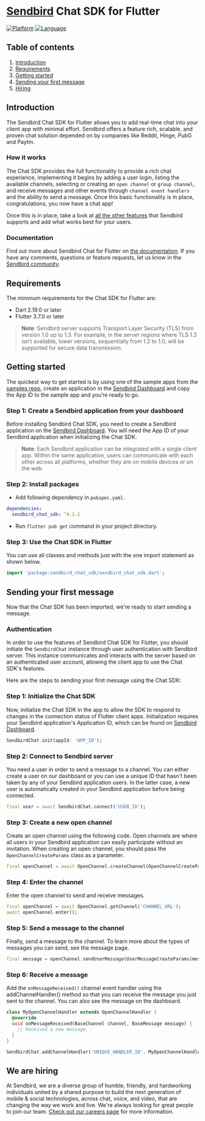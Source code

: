 # [Sendbird](https://sendbird.com) Chat SDK for Flutter

[![Platform](https://img.shields.io/badge/platform-flutter-blue)](https://flutter.dev/)
[![Language](https://img.shields.io/badge/language-dart-blue)](https://dart.dev/)

## Table of contents

1. [Introduction](#introduction)
2. [Requirements](#requirements)
3. [Getting started](#getting-started)
4. [Sending your first message](#sending-your-first-message)
5. [Hiring](#we-are-hiring)

## Introduction

The Sendbird Chat SDK for Flutter allows you to add real-time chat into your client app with minimal effort. Sendbird offers a feature rich, scalable, and proven chat solution depended on by companies like Reddit, Hinge, PubG and Paytm.

### How it works

The Chat SDK provides the full functionality to provide a rich chat experience, implementing it begins by adding a user login, listing the available channels, selecting or creating an `open channel` or `group channel`, and receive messages and other events through `channel event handlers` and the ability to send a message. Once this basic functionality is in place, congratulations, you now have a chat app!

Once this is in place, take a look at [all the other features](https://sendbird.com/products/chat-messaging/features) that Sendbird supports and add what works best for your users.

### Documentation

Find out more about Sendbird Chat for Flutter on [the documentation](https://st.sendbird.com/docs/chat/v4/flutter/overview). If you have any comments, questions or feature requests, let us know in the [Sendbird community](https://community.sendbird.com).

## Requirements

The minimum requirements for the Chat SDK for Flutter are:
- Dart 2.19.0 or later
- Flutter 3.7.0 or later

> **Note**: Sendbird server supports Transport Layer Security (TLS) from version 1.0 up to 1.3. For example, in the server regions where TLS 1.3 isn’t available, lower versions, sequentially from 1.2 to 1.0, will be supported for secure data transmission.

## Getting started

The quickest way to get started is by using one of the sample apps from the [samples repo](https://github.com/sendbird/sendbird-chat-sample-flutter), create an application in the [Sendbird Dashboard](https://dashboard.sendbird.com) and copy the App ID to the sample app and you’re ready to go.

### Step 1: Create a Sendbird application from your dashboard

Before installing Sendbird Chat SDK, you need to create a Sendbird application on the [Sendbird Dashboard](https://dashboard.sendbird.com). You will need the App ID of your Sendbird application when initializing the Chat SDK.

> **Note**: Each Sendbird application can be integrated with a single client app. Within the same application, users can communicate with each other across all platforms, whether they are on mobile devices or on the web.

### Step 2: Install packages
- Add following dependency in `pubspec.yaml`.

```yaml
dependencies:
  sendbird_chat_sdk: ^4.2.1
```

- Run `flutter pub get` command in your project directory.

### Step 3: Use the Chat SDK in Flutter

You can use all classes and methods just with the one import statement as shown below.

```dart
import 'package:sendbird_chat_sdk/sendbird_chat_sdk.dart';
```

## Sending your first message

Now that the Chat SDK has been imported, we're ready to start sending a message.

### Authentication

In order to use the features of Sendbird Chat SDK for Flutter, you should initiate the `SendbirdChat` instance through user authentication with Sendbird server. This instance communicates and interacts with the server based on an authenticated user account, allowing the client app to use the Chat SDK's features.

Here are the steps to sending your first message using the Chat SDK:

### Step 1: Initialize the Chat SDK

Now, initialize the Chat SDK in the app to allow the SDK to respond to changes in the connection status of Flutter client apps. Initialization requires your Sendbird application's Application ID, which can be found on [Sendbird Dashboard](https://dashboard.sendbird.com).

```dart
SendbirdChat.init(appId: 'APP_ID');
```

### Step 2: Connect to Sendbird server

You need a user in order to send a message to a channel. You can either create a user on our dashboard or you can use a unique ID that hasn't been taken by any of your Sendbird application users. In the latter case, a new user is automatically created in your Sendbird application before being connected.

```dart
final user = await SendbirdChat.connect('USER_ID');
```

### Step 3: Create a new open channel

Create an open channel using the following code. Open channels are where all users in your Sendbird application can easily participate without an invitation. When creating an open channel, you should pass the `OpenChannelCreateParams` class as a parameter.

```dart
final openChannel = await OpenChannel.createChannel(OpenChannelCreateParams());
```

### Step 4: Enter the channel

Enter the open channel to send and receive messages.

```dart
final openChannel = await OpenChannel.getChannel('CHANNEL_URL');
await openChannel.enter();
```

### Step 5: Send a message to the channel

Finally, send a message to the channel. To learn more about the types of messages you can send, see the message page.

```dart
final message = openChannel.sendUserMessage(UserMessageCreateParams(message: 'MESSAGE'));
```

### Step 6: Receive a message

Add the `onMessageReceived()` channel event handler using the addChannelHandler() method so that you can receive the message you just sent to the channel. You can also see the message on the dashboard.

```dart
class MyOpenChannelHandler extends OpenChannelHandler {
  @override
  void onMessageReceived(BaseChannel channel, BaseMessage message) {
    // Received a new message.
  }
}

SendbirdChat.addChannelHandler('UNIQUE_HANDLER_ID', MyOpenChannelHandler());
```

## We are hiring

At Sendbird, we are a diverse group of humble, friendly, and hardworking individuals united by a shared purpose to build the next generation of mobile & social technologies, across chat, voice, and video, that are changing the way we work and live. We're always looking for great people to join our team. [Check out our careers page](https://sendbird.com/careers) for more information.